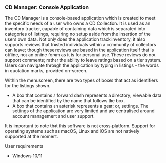 ### CD Manager: Console Application

The CD Manager is a console-based application which is created to meet the specific needs of a user who owns a CD Collection. It is used as an inventory tracker, capable of containing data which is separated into categories of listings, requiring no setup aside from the insertion of the users own data. Not only does the application track inventory, it also supports reviews that trusted individuals within a community of collectors can leave; though these reviews are based in the application itself that is offline, not an online forum as it is for personal use. These reviews do not support comments; rather the ability to leave ratings based on a tier system. 
Users can navigate through the application by typing in listings - the words in quotation marks, provided on-screen.

Within the menuscreen, there are two types of boxes that act as identifiers for the listings shown.
-	A box that contains a forward dash represents a directory; viewable data that can be identified by the name that follows the box.
-	A box that contains an asterisk represents a gear; or, settings. The settings of the application are very limited and are centralised around account management and user support.
  
It is important to note that this software is not cross-platform. Support for operating systems such as macOS, Linux and iOS are not natively supported at the moment.

User requirements
-	Windows 10/11
  
